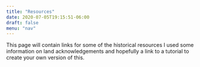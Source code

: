 ```yaml
---
title: "Resources"
date: 2020-07-05T19:15:51-06:00
draft: false
menu: "nav"
---
```


This page will contain links for some of the historical resources I used some information on land acknowledgements 
and hopefully a link to a tutorial to create your own version of this. 